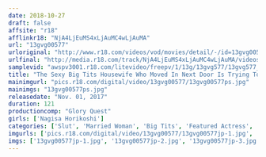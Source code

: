 ```yaml
---
date: 2018-10-27
draft: false
affsite: "r18"
afflinkr18: "NjA4LjEuMS4xLjAuMC4wLjAuMA"
url: "13gvg00577"
urloriginal: "http://www.r18.com/videos/vod/movies/detail/-/id=13gvg00577"
urlfinal: "http://media.r18.com/track/NjA4LjEuMS4xLjAuMC4wLjAuMA/videos/vod/movies/detail/-/id=13gvg00577"
samplevid: "awspv3001.r18.com/litevideo/freepv/1/13g/13gvg577/13gvg577_dmb_w.mp4"
title: "The Sexy Big Tits Housewife Who Moved In Next Door Is Trying To Lure Me To Temptation By Prancing Around Without Her Bra On Nagisa Horikoshi"
mainimgurl: "pics.r18.com/digital/video/13gvg00577/13gvg00577ps.jpg"
mainimgs: "13gvg00577ps.jpg"
releasedate: "Nov. 01, 2017"
duration: 121
productioncomp: "Glory Quest"
girls: ['Nagisa Horikoshi']
categories: ['Slut', 'Married Woman', 'Big Tits', 'Featured Actress', 'Drama', 'Hi-Def']
imgurls: ['pics.r18.com/digital/video/13gvg00577/13gvg00577jp-1.jpg', 'pics.r18.com/digital/video/13gvg00577/13gvg00577jp-2.jpg', 'pics.r18.com/digital/video/13gvg00577/13gvg00577jp-3.jpg', 'pics.r18.com/digital/video/13gvg00577/13gvg00577jp-4.jpg', 'pics.r18.com/digital/video/13gvg00577/13gvg00577jp-5.jpg', 'pics.r18.com/digital/video/13gvg00577/13gvg00577jp-6.jpg', 'pics.r18.com/digital/video/13gvg00577/13gvg00577jp-7.jpg', 'pics.r18.com/digital/video/13gvg00577/13gvg00577jp-8.jpg', 'pics.r18.com/digital/video/13gvg00577/13gvg00577jp-9.jpg', 'pics.r18.com/digital/video/13gvg00577/13gvg00577jp-10.jpg', 'pics.r18.com/digital/video/13gvg00577/13gvg00577jp-11.jpg', 'pics.r18.com/digital/video/13gvg00577/13gvg00577jp-12.jpg', 'pics.r18.com/digital/video/13gvg00577/13gvg00577jp-13.jpg', 'pics.r18.com/digital/video/13gvg00577/13gvg00577jp-14.jpg', 'pics.r18.com/digital/video/13gvg00577/13gvg00577jp-15.jpg', 'pics.r18.com/digital/video/13gvg00577/13gvg00577jp-16.jpg', 'pics.r18.com/digital/video/13gvg00577/13gvg00577jp-17.jpg', 'pics.r18.com/digital/video/13gvg00577/13gvg00577jp-18.jpg', 'pics.r18.com/digital/video/13gvg00577/13gvg00577jp-19.jpg', 'pics.r18.com/digital/video/13gvg00577/13gvg00577jp-20.jpg']
imgs: ['13gvg00577jp-1.jpg', '13gvg00577jp-2.jpg', '13gvg00577jp-3.jpg', '13gvg00577jp-4.jpg', '13gvg00577jp-5.jpg', '13gvg00577jp-6.jpg', '13gvg00577jp-7.jpg', '13gvg00577jp-8.jpg', '13gvg00577jp-9.jpg', '13gvg00577jp-10.jpg', '13gvg00577jp-11.jpg', '13gvg00577jp-12.jpg', '13gvg00577jp-13.jpg', '13gvg00577jp-14.jpg', '13gvg00577jp-15.jpg', '13gvg00577jp-16.jpg', '13gvg00577jp-17.jpg', '13gvg00577jp-18.jpg', '13gvg00577jp-19.jpg', '13gvg00577jp-20.jpg']
---
```

